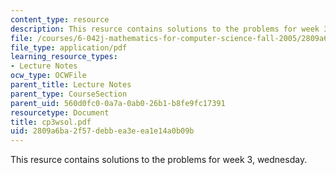 ```yaml
---
content_type: resource
description: This resurce contains solutions to the problems for week 3, wednesday.
file: /courses/6-042j-mathematics-for-computer-science-fall-2005/2809a6ba2f57debbea3eea1e14a0b09b_cp3wsol.pdf
file_type: application/pdf
learning_resource_types:
- Lecture Notes
ocw_type: OCWFile
parent_title: Lecture Notes
parent_type: CourseSection
parent_uid: 560d0fc0-0a7a-0ab0-26b1-b8fe9fc17391
resourcetype: Document
title: cp3wsol.pdf
uid: 2809a6ba-2f57-debb-ea3e-ea1e14a0b09b
---
```

This resurce contains solutions to the problems for week 3, wednesday.


